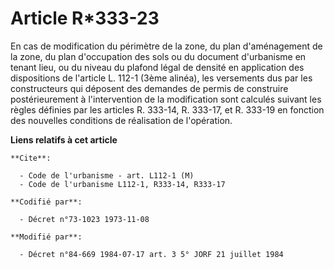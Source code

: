 # Article R*333-23

En cas de modification du périmètre de la zone, du plan d'aménagement de la zone, du plan d'occupation des sols ou du
document d'urbanisme en tenant lieu, ou du niveau du plafond légal de densité en application des dispositions de l'article L.
112-1 (3ème alinéa), les versements dus par les constructeurs qui déposent des demandes de permis de construire
postérieurement à l'intervention de la modification sont calculés suivant les règles définies par les articles R. 333-14, R.
333-17, et R. 333-19 en fonction des nouvelles conditions de réalisation de l'opération.

**Liens relatifs à cet article**

	**Cite**:

	  - Code de l'urbanisme - art. L112-1 (M)
	  - Code de l'urbanisme L112-1, R333-14, R333-17

	**Codifié par**:

	  - Décret n°73-1023 1973-11-08

	**Modifié par**:

	  - Décret n°84-669 1984-07-17 art. 3 5° JORF 21 juillet 1984
